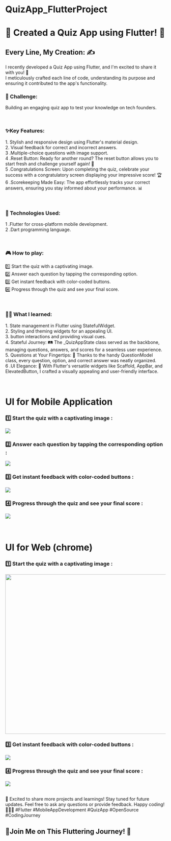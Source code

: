 # QuizApp_FlutterProject

<h1>🚀 Created a Quiz App using Flutter! 📱</h1>


<h2>Every Line, My Creation: ✍️</h2> 
                   <p>I recently developed a Quiz App using Flutter, and I'm excited to share it with you! 🌟</br>
                   I meticulously crafted each line of code, understanding its purpose and ensuring it contributed to the app's functionality.</p>


<h3>🤔 Challenge:</h3>

<p>Building an engaging quiz app to test your knowledge on tech founders.
</p  

<br>
<br>
<h3>✨Key Features:</h3>

<p></p>

<p>
1. Stylish and responsive design using Flutter's material design.</br>
2. Visual feedback for correct and incorrect answers.</br>
3 .Multiple-choice questions with image support.</br>
4 .Reset Button: Ready for another round? The reset button allows you to start fresh and challenge yourself again! 🔄</br>
5 .Congratulations Screen: Upon completing the quiz, celebrate your success with a congratulatory screen displaying your impressive score! 🏆</br>
6 .Scorekeeping Made Easy: The app effortlessly tracks your correct answers, ensuring you stay informed about your performance. 📊</br>
</p>

<br>
<h3>🚀 Technologies Used:</h3>

<p>1 .Flutter for cross-platform mobile development.</br>
2 .Dart programming language.</p>

<br>
<h3>🎮 How to play:</h3>

<p>
1️⃣ Start the quiz with a captivating image.</br>
2️⃣ Answer each question by tapping the corresponding option.</br>
3️⃣ Get instant feedback with color-coded buttons.</br>
4️⃣ Progress through the quiz and see your final score.</p>

<br>
<h3>👩‍💻 What I learned:</h3>

<p>
1. State management in Flutter using StatefulWidget.</br>
2. Styling and theming widgets for an appealing UI.</br>
3. button interactions and providing visual cues.</br>
4. Stateful Journey: 🛤️ The _QuizAppState class served as the backbone, managing questions, answers, and scores for a seamless user experience.</br>
5. Questions at Your Fingertips: 🤔 Thanks to the handy QuestionModel class, every question, option, and correct answer was neatly organized.</br>
6 .UI Elegance: 💫 With Flutter's versatile widgets like Scaffold, AppBar, and ElevatedButton, I crafted a visually appealing and user-friendly interface.
</p>

<br>
<h1>UI for Mobile Application</h1>
<h3>1️⃣ Start the quiz with a captivating image :
</h3>
<img src="https://github.com/NinjaMohit/QuizApp_FlutterProject/blob/main/quizapp_flutter/lib/quizappimg/imgm1.png?raw=true">
<br>
<h3>2️⃣ Answer each question by tapping the corresponding option :
</h3>
<img src="https://github.com/NinjaMohit/QuizApp_FlutterProject/blob/main/quizapp_flutter/lib/quizappimg/imgm2.png?raw=true">
<br>
<h3>3️⃣ Get instant feedback with color-coded buttons :</h3>
<img src="https://github.com/NinjaMohit/QuizApp_FlutterProject/blob/main/quizapp_flutter/lib/quizappimg/imgm3.png?raw=true">
<br>
<h3>4️⃣ Progress through the quiz and see your final score :</h3>
<img src="https://github.com/NinjaMohit/QuizApp_FlutterProject/blob/main/quizapp_flutter/lib/quizappimg/imgm4.png?raw=true">

<br>
<br>
<br>
<h1>UI for Web (chrome)</h1>
<h3>1️⃣ Start the quiz with a captivating image :
</h3>
<img src="https://github.com/NinjaMohit/QuizApp_FlutterProject/blob/main/quizapp_flutter/lib/quizappimg/img1.png?raw=true" height=500 width=1000>
<br>
<h3>3️⃣ Get instant feedback with color-coded buttons :</h3>
<img src="https://github.com/NinjaMohit/QuizApp_FlutterProject/blob/main/quizapp_flutter/lib/quizappimg/img2.png?raw=true">
<br>
<h3>4️⃣ Progress through the quiz and see your final score :</h3>
<img src="https://github.com/NinjaMohit/QuizApp_FlutterProject/blob/main/quizapp_flutter/lib/quizappimg/img3.png?raw=true">
<br>

<br>
<p>🚀 Excited to share more projects and learnings! Stay tuned for future updates. Feel free to ask any questions or provide feedback. Happy coding! 👩‍💻🚀 #Flutter #MobileAppDevelopment #QuizApp #OpenSource #CodingJourney
</p>
<h2>🚀Join Me on This Fluttering Journey! 🚀</h2>




